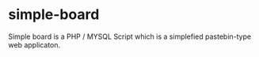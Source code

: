 # simple-board
Simple board is a PHP / MYSQL Script which is a simplefied pastebin-type web applicaton. 
